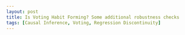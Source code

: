 ```yaml
---
layout: post
title: Is Voting Habit Forming? Some additional robustness checks
tags: [Causal Inference, Voting, Regression Discontinuity]
---
```

